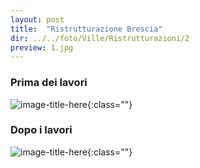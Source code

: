 ```yaml
---
layout: post
title:  "Ristrutturazione Brescia"
dir: ../../foto/Ville/Ristrutturazioni/2
preview: 1.jpg
---
```


### Prima dei lavori

![image-title-here](../../foto/Ville/Ristrutturazioni/2/2.jpg){:class=""}


### Dopo i lavori

![image-title-here](../../foto/Ville/Ristrutturazioni/2/1.jpg){:class=""}

